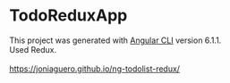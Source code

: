 # TodoReduxApp

This project was generated with [Angular CLI](https://github.com/angular/angular-cli) version 6.1.1. <br />
Used Redux. <br /> <br />
https://joniaguero.github.io/ng-todolist-redux/
